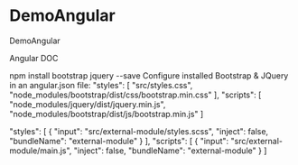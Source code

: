 # DemoAngular
DemoAngular


Angular DOC

npm install bootstrap jquery --save
Configure installed Bootstrap & JQuery in an angular.json file:
"styles": [
  "src/styles.css",
  "node_modules/bootstrap/dist/css/bootstrap.min.css"
],
"scripts": [
  "node_modules/jquery/dist/jquery.min.js",
  "node_modules/bootstrap/dist/js/bootstrap.min.js"
]


"styles": [
  { "input": "src/external-module/styles.scss", "inject": false, "bundleName": "external-module" }
],
"scripts": [
  { "input": "src/external-module/main.js", "inject": false, "bundleName": "external-module" }
]

